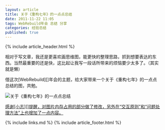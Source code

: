 ```yaml
---
layout: article
title: 关于《重构七年》的一点点总结
date: 2011-11-22 11:05
tags: WebRebuild年会 总结 分享
categories: 经验总结
published: true
---
```


{% include article_header.html %}

相对于写文章，我还是更喜欢画思维图，能更快的整理思路，抓到想要表达的东西。当然最重要的还是快，这比起让我写一段话所带来的烦恼要少太多了。（其实就是懒）

借这次[WebRebuild][]年会的主题，给大家带来一个关于《重构七年》的一点点总结的图，共勉。

![关于《重构七年》的一点点总结](http://i.minus.com/iLkAISH2mxh32.png)

<ins datetime="2011-11-23">感谢[小志][]提醒，对图片内存占用的部分做了修改，另外在“交互原则”和“问题处理方法”上也增加了一点内容。</ins>

{% include links.md %}
{% include article_footer.html %}
